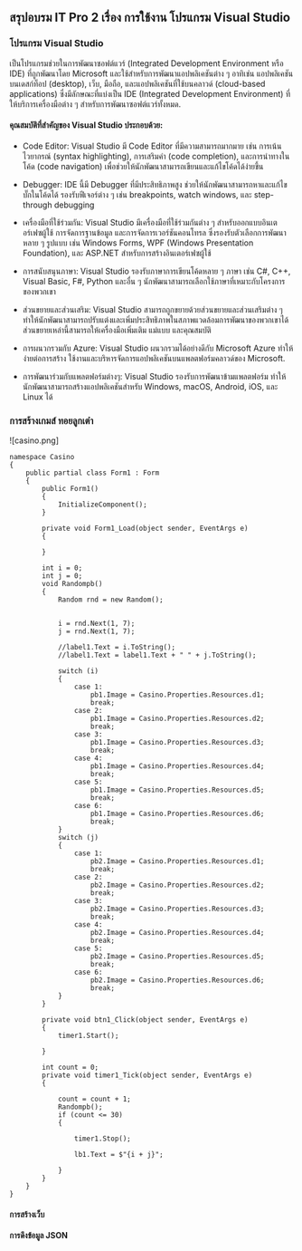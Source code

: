 ## สรุปอบรม IT Pro 2 เรื่อง การใช้งาน โปรแกรม Visual Studio

### โปรแกรม Visual Studio

เป็นโปรแกรมช่วยในการพัฒนาซอฟต์แวร์ (Integrated Development Environment หรือ IDE) ที่ถูกพัฒนาโดย Microsoft และใช้สำหรับการพัฒนาแอปพลิเคชันต่าง ๆ อาทิเช่น แอปพลิเคชันบนเดสก์ท็อป (desktop), เว็บ, มือถือ, และแอปพลิเคชันที่ใช้บนคลาวด์ (cloud-based applications) ซึ่งมีลักษณะที่แบ่งเป็น IDE (Integrated Development Environment) ที่ให้บริการเครื่องมือต่าง ๆ สำหรับการพัฒนาซอฟต์แวร์ทั้งหมด.

#### คุณสมบัติที่สำคัญของ Visual Studio ประกอบด้วย:

- Code Editor: Visual Studio มี Code Editor ที่มีความสามารถมากมาย เช่น การเน้นไวยากรณ์ (syntax highlighting), การเสริมคำ (code completion), และการนำทางในโค้ด (code navigation) เพื่อช่วยให้นักพัฒนาสามารถเขียนและแก้ไขโค้ดได้ง่ายขึ้น

- Debugger: IDE นี้มี Debugger ที่มีประสิทธิภาพสูง ช่วยให้นักพัฒนาสามารถหาและแก้ไขบั๊กในโค้ดได้ รองรับฟีเจอร์ต่าง ๆ เช่น breakpoints, watch windows, และ step-through debugging

- เครื่องมือที่ใช้ร่วมกัน: Visual Studio มีเครื่องมือที่ใช้ร่วมกันต่าง ๆ สำหรับออกแบบอินเตอร์เฟซผู้ใช้ การจัดการฐานข้อมูล และการจัดการเวอร์ชันคอนโทรล ซึ่งรองรับตัวเลือกการพัฒนาหลาย ๆ รูปแบบ เช่น Windows Forms, WPF (Windows Presentation Foundation), และ ASP.NET สำหรับการสร้างอินเตอร์เฟซผู้ใช้

- การสนับสนุนภาษา: Visual Studio รองรับภาษาการเขียนโค้ดหลาย ๆ ภาษา เช่น C#, C++, Visual Basic, F#, Python และอื่น ๆ นักพัฒนาสามารถเลือกใช้ภาษาที่เหมาะกับโครงการของพวกเขา

- ส่วนขยายและส่วนเสริม: Visual Studio สามารถถูกขยายด้วยส่วนขยายและส่วนเสริมต่าง ๆ ทำให้นักพัฒนาสามารถปรับแต่งและเพิ่มประสิทธิภาพในสภาพแวดล้อมการพัฒนาของพวกเขาได้ ส่วนขยายเหล่านี้สามารถให้เครื่องมือเพิ่มเติม แม่แบบ และคุณสมบัติ

- การผนวกรวมกับ Azure: Visual Studio ผนวกรวมได้อย่างดีกับ Microsoft Azure ทำให้ง่ายต่อการสร้าง ใช้งานและบริหารจัดการแอปพลิเคชันบนแพลตฟอร์มคลาวด์ของ Microsoft.

- การพัฒนาร่วมกับแพลตฟอร์มต่างๆ: Visual Studio รองรับการพัฒนาข้ามแพลตฟอร์ม ทำให้นักพัฒนาสามารถสร้างแอปพลิเคชันสำหรับ Windows, macOS, Android, iOS, และ Linux ได้

### การสร้างเกมส์ ทอยลูกเต๋า

![casino.png]

```
namespace Casino
{
    public partial class Form1 : Form
    {
        public Form1()
        {
            InitializeComponent();
        }

        private void Form1_Load(object sender, EventArgs e)
        {

        }

        int i = 0;
        int j = 0;
        void Randompb()
        {
            Random rnd = new Random();


            i = rnd.Next(1, 7);
            j = rnd.Next(1, 7);

            //label1.Text = i.ToString();
            //label1.Text = label1.Text + " " + j.ToString();

            switch (i)
            {
                case 1:
                    pb1.Image = Casino.Properties.Resources.d1;
                    break;
                case 2:
                    pb1.Image = Casino.Properties.Resources.d2;
                    break;
                case 3:
                    pb1.Image = Casino.Properties.Resources.d3;
                    break;
                case 4:
                    pb1.Image = Casino.Properties.Resources.d4;
                    break;
                case 5:
                    pb1.Image = Casino.Properties.Resources.d5;
                    break;
                case 6:
                    pb1.Image = Casino.Properties.Resources.d6;
                    break;
            }
            switch (j)
            {
                case 1:
                    pb2.Image = Casino.Properties.Resources.d1;
                    break;
                case 2:
                    pb2.Image = Casino.Properties.Resources.d2;
                    break;
                case 3:
                    pb2.Image = Casino.Properties.Resources.d3;
                    break;
                case 4:
                    pb2.Image = Casino.Properties.Resources.d4;
                    break;
                case 5:
                    pb2.Image = Casino.Properties.Resources.d5;
                    break;
                case 6:
                    pb2.Image = Casino.Properties.Resources.d6;
                    break;
            }
        }

        private void btn1_Click(object sender, EventArgs e)
        {
            timer1.Start();

        }

        int count = 0;
        private void timer1_Tick(object sender, EventArgs e)
        {

            count = count + 1;
            Randompb();
            if (count <= 30)
            {

                timer1.Stop();

                lb1.Text = $"{i + j}";

            }
        }
    }
}

```

#### การสร้างเว็บ

#### การดึงข้อมูล JSON
